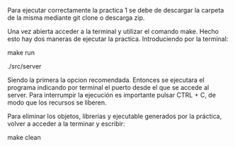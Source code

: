 

Para ejecutar correctamente la practica 1 se debe de descargar la carpeta de la misma mediante git clone o descarga zip.

Una vez abierta acceder a la terminal y utilizar el comando make.
Hecho esto hay dos maneras de ejecutar la practica. Introduciendo por la terminal:

make run

./src/server

Siendo la primera la opcion recomendada. Entonces se ejecutara el programa indicando por terminal el puerto desde el que se accede al server. Para interrumpir la ejecución es importante pulsar CTRL + C, de modo que los recursos se liberen.

Para eliminar los objetos, librerias y ejecutable generados por la práctica, volver a acceder a la terminar y escribir:

make clean
